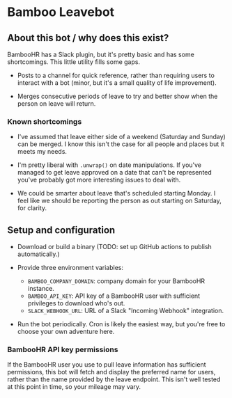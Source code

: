 # Bamboo Leavebot

## About this bot / why does this exist?

BambooHR has a Slack plugin, but it's pretty basic and has some shortcomings. This little utility fills some gaps.

- Posts to a channel for quick reference, rather than requiring users to interact with a bot (minor, but it's a small quality of life improvement).

- Merges consecutive periods of leave to try and better show when the person on leave will return.

### Known shortcomings

- I've assumed that leave either side of a weekend (Saturday and Sunday) can be merged. I know this isn't the case for all people and places but it meets my needs.

- I'm pretty liberal with `.unwrap()` on date manipulations. If you've managed to get leave approved on a date that can't be represented you've probably got more interesting issues to deal with.

- We could be smarter about leave that's scheduled starting Monday. I feel like we should be reporting the person as out starting on Saturday, for clarity.

## Setup and configuration

- Download or build a binary (TODO: set up GitHub actions to publish automatically.)

- Provide three environment variables:
    - `BAMBOO_COMPANY_DOMAIN`: company domain for your BambooHR instance.
    - `BAMBOO_API_KEY`: API key of a BambooHR user with sufficient privileges to download who's out.
    - `SLACK_WEBHOOK_URL`: URL of a Slack "Incoming Webhook" integration.

- Run the bot periodically. Cron is likely the easiest way, but you're free to choose your own adventure here.

### BambooHR API key permissions

If the BambooHR user you use to pull leave information has sufficient permissions, this bot will fetch and display the preferred name for users, rather than the name provided by the leave endpoint. This isn't well tested at this point in time, so your mileage may vary.
